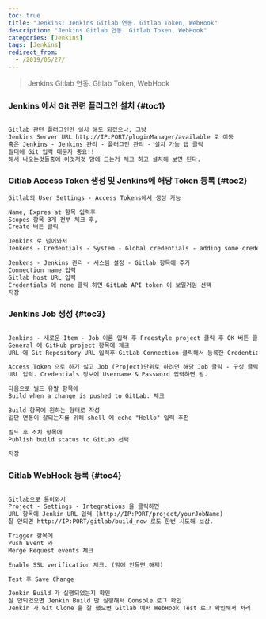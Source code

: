 ```yaml
---
toc: true
title: "Jenkins: Jenkins Gitlab 연동. Gitlab Token, WebHook"
description: "Jenkins Gitlab 연동. Gitlab Token, WebHook"
categories: [Jenkins]
tags: [Jenkins]
redirect_from:
  - /2019/05/27/
---
```


> Jenkins Gitlab 연동. Gitlab Token, WebHook

### Jenkins 에서 Git 관련 플러그인 설치 {#toc1}
```md

Gitlab 관련 플러그인만 설치 해도 되겠으나, 그냥 
Jenkins Server URL http://IP:PORT/pluginManager/available 로 이동
혹은 Jenkins - Jenkins 관리 - 플러그인 관리 - 설치 가능 탭 클릭
필터에 Git 입력 대문자 중요!! 
해서 나오는것들중에 이것저것 맘에 드는거 체크 하고 설치해 보면 된다.

```

### Gitlab Access Token 생성 및 Jenkins에 해당 Token 등록 {#toc2}
```md
Gitlab의 User Settings - Access Tokens에서 생성 가능

Name, Expres at 항목 입력후
Scopes 항목 3개 전부 체크 후,
Create 버튼 클릭

Jenkins 로 넘어와서
Jenkens - Credentials - System - Global credentials - adding some credentials 클릭

Jenkens - Jenkins 관리 - 시스템 설정 - Gitlab 항목에 추가
Connection name 입력
Gitlab host URL 입력
Credentials 에 none 클릭 하면 GitLab API token 이 보일거임 선택
저장


```

### Jenkins Job 생성 {#toc3}
```md

Jenkins - 새로운 Item - Job 이름 입력 후 Freestyle project 클릭 후 OK 버튼 클릭
General 에 GitHub project 항목에 체크
URL 에 Git Repository URL 입력후 GitLab Connection 클릭해서 등록한 Credential 이름 확인 후 클릭

Access Token 으로 하기 싫고 Job (Project)단위로 하려면 해당 Job 클릭 - 구성 클릭 - 소스 코드 관리 의 Git 항목에 
URL 입력. Credentials 정보에 Username & Password 입력하면 됨.

다음으로 빌드 유발 항목에
Build when a change is pushed to GitLab. 체크

Build 항목에 원하는 형태로 작성
일단 연동이 잘되는지를 위해 shell 에 echo "Hello" 입력 추천

빌드 후 조치 항목에
Publish build status to GitLab 선택

저장

```

### Gitlab WebHook 등록 {#toc4}

```md

Gitlab으로 돌아와서
Project - Settings - Integrations 을 클릭하면
URL 항목에 Jenkin URL 입력 (http://IP:PORT/project/yourJobName)
잘 안되면 http://IP:PORT/gitlab/build_now 로도 한번 시도해 보삼.

Trigger 항목에
Push Event 와
Merge Request events 체크

Enable SSL verification 체크. (맘에 안들면 해제)

Test 후 Save Change

Jenkin Build 가 실행되었는지 확인
잘 안되었으면 Jenkin Build 만 실행해서 Console 로그 확인
Jenkin 가 Git Clone 을 잘 했으면 Gitlab 에서 WebHook Test 로그 확인해서 처리

```

[^1]: This is a footnote.

[kramdown]: https://kramdown.gettalong.org/
[My Blog]: https://marindie.github.io